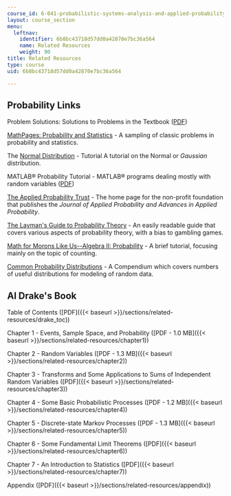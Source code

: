 ```yaml
---
course_id: 6-041-probabilistic-systems-analysis-and-applied-probability-spring-2006
layout: course_section
menu:
  leftnav:
    identifier: 6b8bc43718d57dd0a42870e7bc36a564
    name: Related Resources
    weight: 90
title: Related Resources
type: course
uid: 6b8bc43718d57dd0a42870e7bc36a564

---
```


Probability Links
-----------------

Problem Solutions: Solutions to Problems in the Textbook ([PDF](http://www.athenasc.com/probsolved.pdf))

[MathPages: Probability and Statistics](http://www.mathpages.com/home/iprobabi.htm) - A sampling of classic problems in probability and statistics.

The [Normal Distribution](http://en.wikipedia.org/wiki/Normal_distribution) - Tutorial A tutorial on the Normal or _Gaussian_ distribution.

MATLAB® Probability Tutorial - MATLAB® programs dealing mostly with random variables ([PDF](http://jkcray.maths.ul.ie/ms4327/manuals/MolerMatlabManual/Random.pdf))

[The Applied Probability Trust](http://www.appliedprobability.org/) - The home page for the non-profit foundation that publishes the _Journal of Applied Probability and Advances in Applied Probability_.

[The Layman's Guide to Probability Theory](http://www.probabilitytheory.info/) - An easily readable guide that covers various aspects of probability theory, with a bias to gambling games.

[Math for Morons Like Us--Algebra II: Probability](https://www.techlearning.com/resources/math-for-morons-like-us-algebra-ii) - A brief tutorial, focusing mainly on the topic of counting.

[Common Probability Distributions](http://www.causascientia.org/math_stat/Dists/Compendium.html) - A Compendium which covers numbers of useful distributions for modeling of random data.

Al Drake's Book
---------------

Table of Contents ([PDF]({{< baseurl >}}/sections/related-resources/drake_toc))

Chapter 1 - Events, Sample Space, and Probability ([PDF - 1.0 MB]({{< baseurl >}}/sections/related-resources/chapter1))

Chapter 2 - Random Variables ([PDF - 1.3 MB]({{< baseurl >}}/sections/related-resources/chapter2))

Chapter 3 - Transforms and Some Applications to Sums of Independent Random Variables ([PDF]({{< baseurl >}}/sections/related-resources/chapter3))

Chapter 4 - Some Basic Probabilistic Processes ([PDF - 1.2 MB]({{< baseurl >}}/sections/related-resources/chapter4))

Chapter 5 - Discrete-state Markov Processes ([PDF - 1.3 MB]({{< baseurl >}}/sections/related-resources/chapter5))

Chapter 6 - Some Fundamental Limit Theorems ([PDF]({{< baseurl >}}/sections/related-resources/chapter6))

Chapter 7 - An Introduction to Statistics ([PDF]({{< baseurl >}}/sections/related-resources/chapter7))

Appendix ([PDF]({{< baseurl >}}/sections/related-resources/appendix))